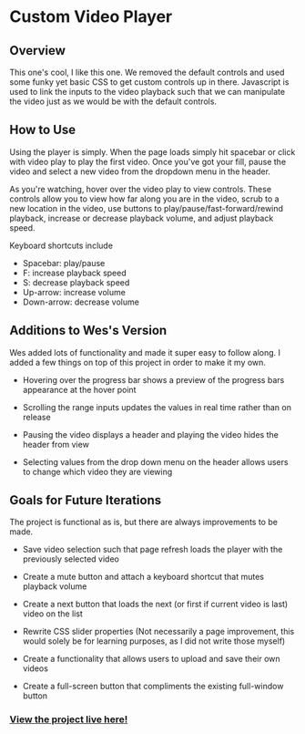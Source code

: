 # Custom Video Player

## Overview

This one's cool, I like this one. We removed the default controls and used some funky yet basic CSS to get custom controls up in there. Javascript is used to link the inputs to the video playback such that we can manipulate the video just as we would be with the default controls.

## How to Use

Using the player is simply. When the page loads simply hit spacebar or click with video play to play the first video. Once you've got your fill, pause the video and select a new video from the dropdown menu in the header.

As you're watching, hover over the video play to view controls. These controls allow you to view how far along you are in the video, scrub to a new location in the video, use buttons to play/pause/fast-forward/rewind playback, increase or decrease playback volume, and adjust playback speed.

Keyboard shortcuts include

- Spacebar: play/pause
- F: increase playback speed
- S: decrease playback speed
- Up-arrow: increase volume
- Down-arrow: decrease volume

## Additions to Wes's Version

Wes added lots of functionality and made it super easy to follow along. I added a few things on top of this project in order to make it my own.

- Hovering over the progress bar shows a preview of the progress bars appearance at the hover point

- Scrolling the range inputs updates the values in real time rather than on release

- Pausing the video displays a header and playing the video hides the header from view

- Selecting values from the drop down menu on the header allows users to change which video they are viewing

## Goals for Future Iterations

The project is functional as is, but there are always improvements to be made.

- Save video selection such that page refresh loads the player with the previously selected video

- Create a mute button and attach a keyboard shortcut that mutes playback volume

- Create a next button that loads the next (or first if current video is last) video on the list

- Rewrite CSS slider properties (Not necessarily a page improvement, this would solely be for learning purposes, as I did not write those myself)

- Create a functionality that allows users to upload and save their own videos

- Create a full-screen button that compliments the existing full-window button

### [View the project live here!](https://mccambley.github.io/JSPlayground/custom-video-player/)
